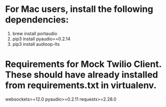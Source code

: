 # For Mac users, install the following dependencies:

1. brew install portaudio
2. pip3 install pyaudio==0.2.14
3. pip3 install audioop-lts

# Requirements for Mock Twilio Client. These should have already installed from requirements.txt in virtualenv.
websockets>=12.0
pyaudio>=0.2.11
requests>=2.28.0